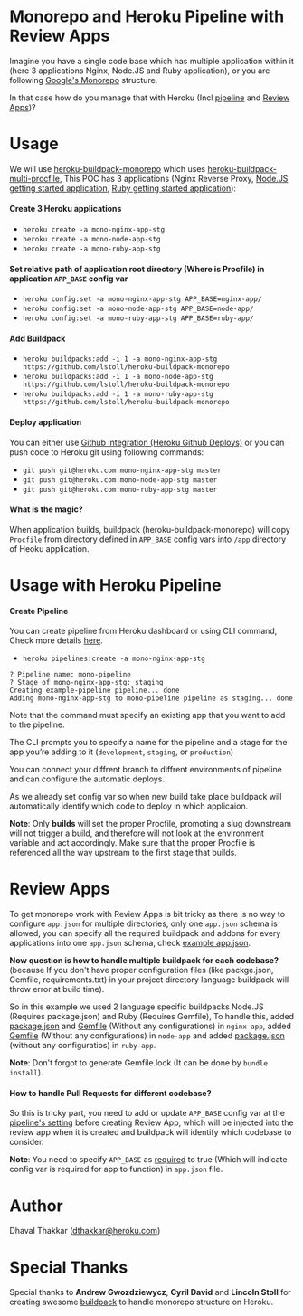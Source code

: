 # Monorepo and Heroku Pipeline with Review Apps

Imagine you have a single code base which has multiple application within it (here 3 applications Nginx, Node.JS and Ruby application), or you are following [Google's Monorepo](https://en.wikipedia.org/wiki/Monorepo) structure.

In that case how do you manage that with Heroku (Incl [pipeline](https://devcenter.heroku.com/articles/pipelines) and [Review Apps](https://devcenter.heroku.com/articles/github-integration-review-apps))?

# Usage 

We will use [heroku-buildpack-monorepo](https://github.com/lstoll/heroku-buildpack-monorepo) which uses [
heroku-buildpack-multi-procfile](https://github.com/heroku/heroku-buildpack-multi-procfile), This POC has 3 applications (Nginx Reverse Proxy, [Node.JS getting started application](https://github.com/heroku/node-js-getting-started), [Ruby getting started application](https://github.com/heroku/ruby-getting-started)): 

#### Create 3 Heroku applications

- `heroku create -a mono-nginx-app-stg`
- `heroku create -a mono-node-app-stg`
- `heroku create -a mono-ruby-app-stg`

#### Set relative path of application root directory (Where is Procfile) in application `APP_BASE` config var

- `heroku config:set -a mono-nginx-app-stg APP_BASE=nginx-app/`
- `heroku config:set -a mono-node-app-stg APP_BASE=node-app/`
- `heroku config:set -a mono-ruby-app-stg APP_BASE=ruby-app/`

#### Add Buildpack

- `heroku buildpacks:add -i 1 -a mono-nginx-app-stg https://github.com/lstoll/heroku-buildpack-monorepo`
- `heroku buildpacks:add -i 1 -a mono-node-app-stg https://github.com/lstoll/heroku-buildpack-monorepo`
- `heroku buildpacks:add -i 1 -a mono-ruby-app-stg https://github.com/lstoll/heroku-buildpack-monorepo`

#### Deploy application

You can either use [Github integration (Heroku Github Deploys)](https://devcenter.heroku.com/articles/github-integration) or you can push code to Heroku git using following commands:

- `git push git@heroku.com:mono-nginx-app-stg master`
- `git push git@heroku.com:mono-node-app-stg master`
- `git push git@heroku.com:mono-ruby-app-stg master`

#### What is the magic?

When application builds, buildpack (heroku-buildpack-monorepo) will copy `Procfile` from directory defined in `APP_BASE` config vars into `/app` directory of Heoku application.


# Usage with Heroku Pipeline

#### Create Pipeline

You can create pipeline from Heroku dashboard or using CLI command, Check more details [here](https://devcenter.heroku.com/articles/pipelines#creating-pipelines).

- `heroku pipelines:create -a mono-nginx-app-stg`

```
? Pipeline name: mono-pipeline
? Stage of mono-nginx-app-stg: staging
Creating example-pipeline pipeline... done
Adding mono-nginx-app-stg to mono-pipeline pipeline as staging... done
```

Note that the command must specify an existing app that you want to add to the pipeline.

The CLI prompts you to specify a name for the pipeline and a stage for the app you’re adding to it (`development`, `staging`, or `production`)

You can connect your diffrent branch to diffrent environments of pipeline and can configure the automatic deploys.

As we already set config var so when new build take place buildpack will automatically identify which code to deploy in which applicaion.

**Note**: Only **builds** will set the proper Procfile, promoting a slug downstream will not trigger a build, and therefore will not look at the environment variable and act accordingly. Make sure that the proper Procfile is referenced all the way upstream to the first stage that builds.

# Review Apps

To get monorepo work with Review Apps is bit tricky as there is no way to configure `app.json` for multiple directories, only one `app.json` schema is allowed, you can specify all the required buildpack and addons for every applications into one `app.json` schema, check [example app.json](https://github.com/dhavalthakkar93/Heroku-monorepo-POC/blob/master/app.json).

**Now question is how to handle multiple buildpack for each codebase?** (because If you don't have proper configuration files (like packge.json, Gemfile, requirements.txt) in your project directory language buildpack will throw error at build time).

So in this example we used 2 language specific buildpacks Node.JS (Requires package.json) and Ruby (Requires Gemfile), To handle this,  added [package.json](https://github.com/dhavalthakkar93/Heroku-monorepo-POC/blob/master/nginx-app/package.json) and [Gemfile](https://github.com/dhavalthakkar93/Heroku-monorepo-POC/blob/master/nginx-app/Gemfile) (Without any configurations) in `nginx-app`, added [Gemfile](https://github.com/dhavalthakkar93/Heroku-monorepo-POC/blob/master/node-app/Gemfile) (Without any configurations) in `node-app` and added [package.json](https://github.com/dhavalthakkar93/Heroku-monorepo-POC/blob/master/ruby-app/package.json) (without any configuratios) in `ruby-app`.

**Note**: Don't forgot to generate Gemfile.lock (It can be done by `bundle install`).

#### How to handle Pull Requests for different codebase?

So this is tricky part, you need to add or update `APP_BASE` config var at the [pipeline's setting](https://devcenter.heroku.com/articles/github-integration-review-apps#sensitive-config-vars) before creating Review App, which will be injected into the review app when it is created and buildpack will identify which codebase to consider.

**Note**: You need to specify `APP_BASE` as [required](https://devcenter.heroku.com/articles/app-json-schema#env) to true (Which will indicate config var is required for app to function) in `app.json` file.


# Author

Dhaval Thakkar (dthakkar@heroku.com)

# Special Thanks
Special thanks to **Andrew Gwozdziewycz**, **Cyril David** and **Lincoln Stoll** for creating awesome [buildpack](https://github.com/lstoll/heroku-buildpack-monorepo) to handle monorepo structure on Heroku.

